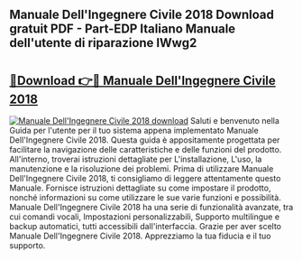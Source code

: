 ## Manuale Dell'Ingegnere Civile 2018 Download gratuit PDF - Part-EDP Italiano Manuale dell'utente di riparazione lWwg2

# <h2><a href="http://dfdnfg.blite.top/?on=Manuale+Dell%27Ingegnere+Civile+2018">🔗Download 👉🔴 Manuale Dell'Ingegnere Civile 2018</a></h2>

[![Manuale Dell'Ingegnere Civile 2018 download](https://i.imgur.com/lujVjoI.png)](http://dfdnfg.blite.top/?on=Manuale+Dell%27Ingegnere+Civile+2018)
Saluti e benvenuto nella Guida per l'utente per il tuo sistema appena implementato Manuale Dell'Ingegnere Civile 2018. Questa guida è appositamente progettata per facilitare la navigazione delle caratteristiche e delle funzioni del prodotto. All'interno, troverai istruzioni dettagliate per L'installazione, L'uso, la manutenzione e la risoluzione dei problemi. Prima di utilizzare Manuale Dell'Ingegnere Civile 2018, ti consigliamo di leggere attentamente questo Manuale. Fornisce istruzioni dettagliate su come impostare il prodotto, nonché informazioni su come utilizzare le sue varie funzioni e possibilità. Manuale Dell'Ingegnere Civile 2018 ha una serie di funzionalità avanzate, tra cui comandi vocali, Impostazioni personalizzabili, Supporto multilingue e backup automatici, tutti accessibili dall'interfaccia. Grazie per aver scelto Manuale Dell'Ingegnere Civile 2018. Apprezziamo la tua fiducia e il tuo supporto.
